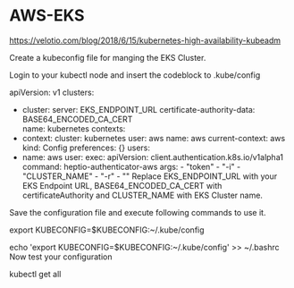 # AWS-EKS
https://velotio.com/blog/2018/6/15/kubernetes-high-availability-kubeadm

Create a kubeconfig file for manging the EKS Cluster.

Login to your kubectl node and insert the codeblock to .kube/config

apiVersion: v1
clusters:
- cluster:
    server: EKS_ENDPOINT_URL
    certificate-authority-data: BASE64_ENCODED_CA_CERT   
  name: kubernetes
contexts:
- context:
    cluster: kubernetes
    user: aws
  name: aws
current-context: aws
kind: Config
preferences: {}
users:
- name: aws
  user:
    exec:
      apiVersion: client.authentication.k8s.io/v1alpha1
      command: heptio-authenticator-aws
      args:
        - "token"
        - "-i"
        - "CLUSTER_NAME"
        - "-r"
        - ""
Replace EKS_ENDPOINT_URL with your EKS Endpoint URL, BASE64_ENCODED_CA_CERT with certificateAuthority and CLUSTER_NAME with EKS Cluster name.

Save the configuration file and execute following commands to use it.

export KUBECONFIG=$KUBECONFIG:~/.kube/config

echo 'export KUBECONFIG=$KUBECONFIG:~/.kube/config' >> ~/.bashrc
Now test your configuration

kubectl get all
